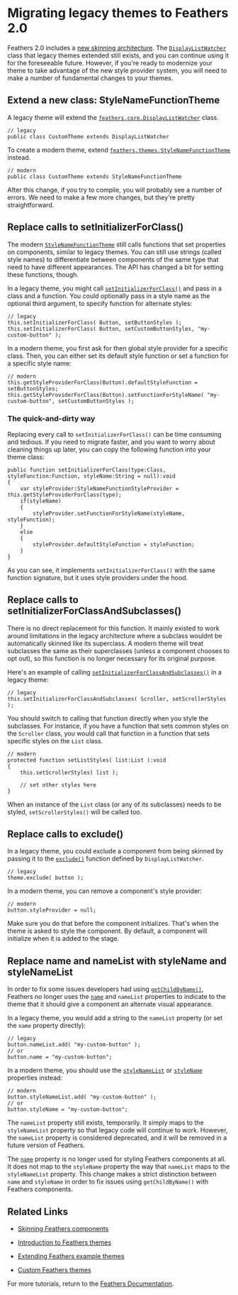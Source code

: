 # Migrating legacy themes to Feathers 2.0

Feathers 2.0 includes a [new skinning architecture](skinning.html). The [`DisplayListWatcher`](../api-reference/feathers/core/DisplayListWatcher.html) class that legacy themes extended still exists, and you can continue using it for the foreseeable future. However, if you're ready to modernize your theme to take advantage of the new style provider system, you will need to make a number of fundamental changes to your themes.

## Extend a new class: StyleNameFunctionTheme

A legacy theme will extend the [`feathers.core.DisplayListWatcher`](../api-reference/feathers/core/DisplayListWatcher.html) class.

``` code
// legacy
public class CustomTheme extends DisplayListWatcher
```

To create a modern theme, extend [`feathers.themes.StyleNameFunctionTheme`](../api-reference/feathers/themes/StyleNameFunctionTheme.html) instead.

``` code
// modern
public class CustomTheme extends StyleNameFunctionTheme
```

After this change, if you try to compile, you will probably see a number of errors. We need to make a few more changes, but they're pretty straightforward.

## Replace calls to setInitializerForClass()

The modern [`StyleNameFunctionTheme`](../api-reference/feathers/themes/StyleNameFunctionTheme.html) still calls functions that set properties on components, similar to legacy themes. You can still use strings (called style names) to differentiate between components of the same type that need to have different appearances. The API has changed a bit for setting these functions, though.

In a legacy theme, you might call [`setInitializerForClass()`](../api-reference/feathers/core/DisplayListWatcher.html#setInitializerForClass()) and pass in a class and a function. You could optionally pass in a style name as the optional third argument, to specify function for alternate styles:

``` code
// legacy
this.setInitializerForClass( Button, setButtonStyles );
this.setInitializerForClass( Button, setCustomButtonStyles, "my-custom-button" );
```

In a modern theme, you first ask for then global style provider for a specific class. Then, you can either set its default style function or set a function for a specific style name:

``` code
// modern
this.getStyleProviderForClass(Button).defaultStyleFunction = setButtonStyles;
this.getStyleProviderForClass(Button).setFunctionForStyleName( "my-custom-button", setCustomButtonStyles );
```

### The quick-and-dirty way

Replacing every call to `setInitializerForClass()` can be time consuming and tedious. If you need to migrate faster, and you want to worry about cleaning things up later, you can copy the following function into your theme class:

``` code
public function setInitializerForClass(type:Class, styleFunction:Function, styleName:String = null):void
{
    var styleProvider:StyleNameFunctionStyleProvider = this.getStyleProviderForClass(type);
    if(styleName)
    {
        styleProvider.setFunctionForStyleName(styleName, styleFunction);
    }
    else
    {
        styleProvider.defaultStyleFunction = styleFunction;
    }
}
```

As you can see, it implements `setInitializerForClass()` with the same function signature, but it uses style providers under the hood.

## Replace calls to setInitializerForClassAndSubclasses()

There is no direct replacement for this function. It mainly existed to work around limitations in the legacy architecture where a subclass wouldnt be automatically skinned like its superclass. A modern theme will treat subclasses the same as their superclasses (unless a component chooses to opt out), so this function is no longer necessary for its original purpose.

Here's an example of calling [`setInitializerForClassAndSubclasses()`](../api-reference/feathers/core/DisplayListWatcher.html#setInitializerForClassAndSubclasses()) in a legacy theme:

``` code
// legacy
this.setInitializerForClassAndSubclasses( Scroller, setScrollerStyles );
```

You should switch to calling that function directly when you style the subclasses. For instance, if you have a function that sets common styles on the `Scroller` class, you would call that function in a function that sets specific styles on the `List` class.

``` code
// modern
protected function setListStyles( list:List ):void
{
    this.setScrollerStyles( list );
 
    // set other styles here
}
```

When an instance of the `List` class (or any of its subclasses) needs to be styled, `setScrollerStyles()` will be called too.

## Replace calls to exclude()

In a legacy theme, you could exclude a component from being skinned by passing it to the [`exclude()`](../api-reference/feathers/core/DisplayListWatcher.html#exclude()) function defined by `DisplayListWatcher`.

``` code
// legacy
theme.exclude( button );
```

In a modern theme, you can remove a component's style provider:

``` code
// modern
button.styleProvider = null;
```

Make sure you do that before the component initializes. That's when the theme is asked to style the component. By default, a component will initialize when it is added to the stage.

## Replace name and nameList with styleName and styleNameList

In order to fix some issues developers had using [`getChildByName()`](http://doc.starling-framework.org/core/starling/display/DisplayObjectContainer.html#getChildByName()), Feathers no longer uses the [`name`](http://doc.starling-framework.org/core/starling/display/DisplayObject.html#name) and `nameList` properties to indicate to the theme that it should give a component an alternate visual appearance.

In a legacy theme, you would add a string to the `nameList` property (or set the `name` property directly):

``` code
// legacy
button.nameList.add( "my-custom-button" );
// or
button.name = "my-custom-button";
```

In a modern theme, you should use the [`styleNameList`](../api-reference/feathers/core/FeathersControl.html#styleNameList) or [`styleName`](../api-reference/feathers/core/FeathersControl.html#styleName) properties instead:

``` code
// modern
button.styleNameList.add( "my-custom-button" );
// or
button.styleName = "my-custom-button";
```

The `nameList` property still exists, temporarily. It simply maps to the `styleNameList` property so that legacy code will continue to work. However, the `nameList` property is considered deprecated, and it will be removed in a future version of Feathers.

The [`name`](http://doc.starling-framework.org/core/starling/display/DisplayObject.html#name) property is no longer used for styling Feathers components at all. It does not map to the `styleName` property the way that `nameList` maps to the `styleNameList` property. This change makes a strict distinction between `name` and `styleName` in order to fix issues using `getChildByName()` with Feathers components.

## Related Links

-   [Skinning Feathers components](skinning.html)

-   [Introduction to Feathers themes](themes.html)

-   [Extending Feathers example themes](extending-themes.html)

-   [Custom Feathers themes](extending-themes.html)

For more tutorials, return to the [Feathers Documentation](index.html).


